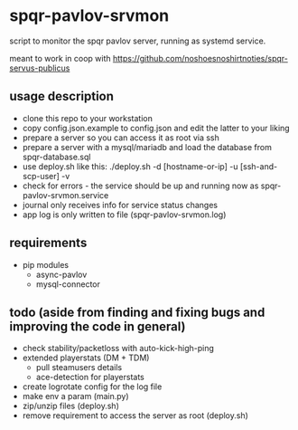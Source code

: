 # spqr-pavlov-srvmon
script to monitor the spqr pavlov server, running as systemd service.

meant to work in coop with https://github.com/noshoesnoshirtnoties/spqr-servus-publicus

## usage description
* clone this repo to your workstation
* copy config.json.example to config.json and edit the latter to your liking
* prepare a server so you can access it as root via ssh
* prepare a server with a mysql/mariadb and load the database from spqr-database.sql
* use deploy.sh like this: ./deploy.sh -d [hostname-or-ip] -u [ssh-and-scp-user] -v
* check for errors - the service should be up and running now as spqr-pavlov-srvmon.service
* journal only receives info for service status changes
* app log is only written to file (spqr-pavlov-srvmon.log)

## requirements
* pip modules
  * async-pavlov
  * mysql-connector

## todo (aside from finding and fixing bugs and improving the code in general)
* check stability/packetloss with auto-kick-high-ping
* extended playerstats (DM + TDM)
  * pull steamusers details
  * ace-detection for playerstats
* create logrotate config for the log file
* make env a param (main.py)
* zip/unzip files (deploy.sh)
* remove requirement to access the server as root (deploy.sh)